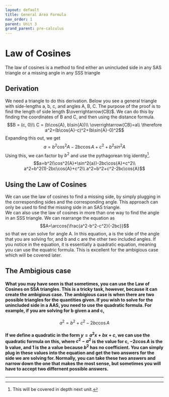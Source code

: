 ```yaml
---
layout: default
title: General Area Formula
nav_order: 1
parent: Unit 3
grand_parent: pre-calculus
---
```

# Law of Cosines
The law of cosines is a method to find either an unincluded side in any SAS triangle or a missing angle in any SSS triangle
## Derivation
We need a triangle to do this derivation. Below you see a general triangle with side-lengths a, b, c, and angles A, B, C. The purpose of the proof is to find the length of side length $\overrightarrow{CB}$. We can do this by finding the coordinates of B and C, and then using the distance formula.
$$B = (c, 0)\\
C = (b\cos{A}, b\sin{A})\\
\overrightarrow{CB}=a\\
\therefore a^2=(b\cos{A}-c)^2+(b\sin{A}-0)^2$$
Expanding this out, we get
$$a=b^2\cos^2{A}-2bc\cos{A}+c^2+b^2sin^2{A}$$
Using this, we can factor by $b^2$ and use the pythagorean trig identity[^1]. 
$$a=b^2(\cos^2{A}+\sin^2{a})-2bc\cos{A}+c^2\\
a^2=b^2(1)-2bc\cos{A}+c^2\\
a^2=b^2+c^2-2bc\cos{A}$$
## Using the Law of Cosines
We can use the law of cosines to find a missing side, by simply plugging in the corresponding sides and the corresponding angle. This approach can only be used to find the missing side in an SAS triangle.<br>
We can also use the law of cosines in more than one way to find the angle in an SSS triangle. We can rearrange the equation as
$$A=\arccos{\frac{a^2-b^2-c^2}{-2bc}}$$
so that we can solve for angle A. In this equation, a is the side of the angle that you are solving for, and b and c are the other two included angles. If you notice in the equation, it is essentially a quadratic equation, meaning you can use the equatric formula. This is excellent for the ambigious case which will be covered later.
## The Ambigious case
#### What you may have seen is that sometimes, you can use the Law of Cosines on SSA triangles. This is a tricky task, however, because it can create the ambigious case. The ambigious case is when there are two possible triangles for the quantities given. If you wish to solve for the unincluded side in a AAS, you need to use the quadratic formula. For example, if you are solving for b given a and c,
$$a^2=b^2+c^2-2bc\cos{A}$$
#### If we define a quadratic in the form $y=a^2x+bx+c$, we can use the quadratic formula on this, where $c^2-a^2$ is the value for c, $-2c\cos{A}$ is the b value, and 1 is the a value because $b^2$ has no coefficient. You can simply plug in these values into the equation and get the two answers for the side we are solving for. Normally, you can take these two answers and narrow down the one that makes the most sense, but sometimes you will have to accept two differnent possible answers.
---
[^1]: This will be covered in depth next unit.